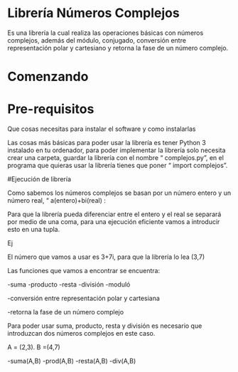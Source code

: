 # Librería Números Complejos 

Es una librería la cual realiza las operaciones básicas con números complejos, además del módulo, conjugado, conversión entre representación polar y cartesiano y retorna la fase de un número complejo. 

# Comenzando  

# Pre-requisitos  

Que cosas necesitas para instalar el software y como instalarlas 

Las cosas más básicas para poder usar la librería es tener Python 3 instalado en tu ordenador, para poder implementar la librería solo necesita crear una carpeta, guardar la librería con el nombre “ complejos.py”, en el programa que quieras usar la librería tienes que poner “ import complejos”. 

#Ejecución de librería 

Como sabemos los números complejos se basan por un número entero y un número real, “ 
a(entero)+bi(real)   :
 

Para que la librería pueda diferenciar entre el entero y el real se separará por medio de una coma, para una ejecución eficiente vamos a introducir esto en una tupla. 

Ej 

El número que vamos a usar es 3+7i, para que la librería lo lea (3,7) 

Las funciones que vamos a encontrar se encuentra: 

-suma               -producto               -resta               -división               -moduló        

-conversión entre representación polar y cartesiana  

-retorna la fase de un número complejo 

Para poder usar suma, producto, resta y división es necesario que introduzcan dos números complejos en este caso. 

A = (2,3).        B =(4,7) 

-suma(A,B)               -prod(A,B)               -resta(A,B)               -div(A,B) 

